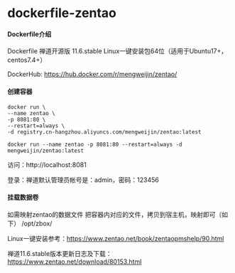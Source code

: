 # dockerfile-zentao

#### Dockerfile介绍
  Dockerfile 禅道开源版 11.6.stable Linux一键安装包64位（适用于Ubuntu17+，centos7.4+）
  
  DockerHub: https://hub.docker.com/r/mengweijin/zentao/

#### 创建容器
```
docker run \
--name zentao \
-p 8081:80 \
--restart=always \
-d registry.cn-hangzhou.aliyuncs.com/mengweijin/zentao:latest
```
  
```
docker run --name zentao -p 8081:80 --restart=always -d mengweijin/zentao:latest
```
访问：http://localhost:8081

登录：禅道默认管理员帐号是：admin，密码：123456

#### 挂载数据卷
如需映射zentao的数据文件 把容器内对应的文件，拷贝到宿主机，映射即可（如下）
/opt/zbox/

Linux一键安装参考：https://www.zentao.net/book/zentaopmshelp/90.html

禅道11.6.stable版本更新日志及下载：https://www.zentao.net/download/80153.html